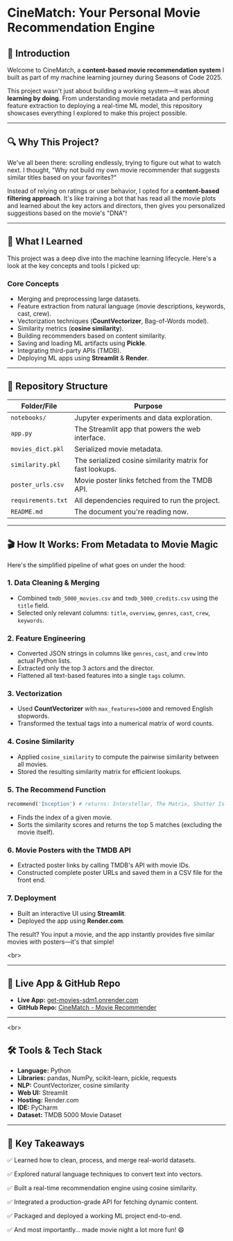 # CineMatch: Your Personal Movie Recommendation Engine

## 👋 Introduction

Welcome to CineMatch, a **content-based movie recommendation system** I built as part of my machine learning journey during Seasons of Code 2025.

This project wasn't just about building a working system—it was about **learning by doing**. From understanding movie metadata and performing feature extraction to deploying a real-time ML model, this repository showcases everything I explored to make this project possible.

---
## 🔍 Why This Project?

We've all been there: scrolling endlessly, trying to figure out what to watch next. I thought, "Why not build my own movie recommender that suggests similar titles based on your favorites?"

Instead of relying on ratings or user behavior, I opted for a **content-based filtering approach**. It's like training a bot that has read all the movie plots and learned about the key actors and directors, then gives you personalized suggestions based on the movie's "DNA"\!

---

## 🧠 What I Learned

This project was a deep dive into the machine learning lifecycle. Here's a look at the key concepts and tools I picked up:

### **Core Concepts**

  * Merging and preprocessing large datasets.
  * Feature extraction from natural language (movie descriptions, keywords, cast, crew).
  * Vectorization techniques (**CountVectorizer**, Bag-of-Words model).
  * Similarity metrics (**cosine similarity**).
  * Building recommenders based on content similarity.
  * Saving and loading ML artifacts using **Pickle**.
  * Integrating third-party APIs (TMDB).
  * Deploying ML apps using **Streamlit** & **Render**.

---

## 📁 Repository Structure

| Folder/File         | Purpose                                                      |
| ------------------- | ------------------------------------------------------------ |
| `notebooks/`        | Jupyter experiments and data exploration.                    |
| `app.py`            | The Streamlit app that powers the web interface.             |
| `movies_dict.pkl`   | Serialized movie metadata.                                   |
| `similarity.pkl`    | The serialized cosine similarity matrix for fast lookups.    |
| `poster_urls.csv`   | Movie poster links fetched from the TMDB API.                |
| `requirements.txt`  | All dependencies required to run the project.                |
| `README.md`         | The document you're reading now.                             |

---

## 🎬 How It Works: From Metadata to Movie Magic

Here's the simplified pipeline of what goes on under the hood:

### 1\. **Data Cleaning & Merging**

  * Combined `tmdb_5000_movies.csv` and `tmdb_5000_credits.csv` using the `title` field.
  * Selected only relevant columns: `title`, `overview`, `genres`, `cast`, `crew`, `keywords`.

### 2\. **Feature Engineering**

  * Converted JSON strings in columns like `genres`, `cast`, and `crew` into actual Python lists.
  * Extracted only the top 3 actors and the director.
  * Flattened all text-based features into a single `tags` column.

### 3\. **Vectorization**

  * Used **CountVectorizer** with `max_features=5000` and removed English stopwords.
  * Transformed the textual tags into a numerical matrix of word counts.

### 4\. **Cosine Similarity**

  * Applied `cosine_similarity` to compute the pairwise similarity between all movies.
  * Stored the resulting similarity matrix for efficient lookups.

### 5\. **The Recommend Function**

```python
recommend('Inception') # returns: Interstellar, The Matrix, Shutter Island, etc.
```

  * Finds the index of a given movie.
  * Sorts the similarity scores and returns the top 5 matches (excluding the movie itself).

### 6\. **Movie Posters with the TMDB API**

  * Extracted poster links by calling TMDB's API with movie IDs.
  * Constructed complete poster URLs and saved them in a CSV file for the front end.

### 7\. **Deployment**

  * Built an interactive UI using **Streamlit**.
  * Deployed the app using **Render.com**.

The result? You input a movie, and the app instantly provides five similar movies with posters—it's that simple\!

\<br\>

-----

## 🔗 Live App & GitHub Repo

  * **Live App:** [get-movies-sdm1.onrender.com](https://get-movies-dvzv.onrender.com)
  * **GitHub Repo:** [CineMatch - Movie Recommender](https://www.google.com/search?q=https://github.com/your-username/cinematch)

-----

\<br\>

## 🛠️ Tools & Tech Stack

  * **Language:** Python
  * **Libraries:** pandas, NumPy, scikit-learn, pickle, requests
  * **NLP:** CountVectorizer, cosine similarity
  * **Web UI:** Streamlit
  * **Hosting:** Render.com
  * **IDE:** PyCharm
  * **Dataset:** TMDB 5000 Movie Dataset

---

## 🎯 Key Takeaways

✅ Learned how to clean, process, and merge real-world datasets.

✅ Explored natural language techniques to convert text into vectors.

✅ Built a real-time recommendation engine using cosine similarity.

✅ Integrated a production-grade API for fetching dynamic content.

✅ Packaged and deployed a working ML project end-to-end.

✅ And most importantly… made movie night a lot more fun\! 😄
